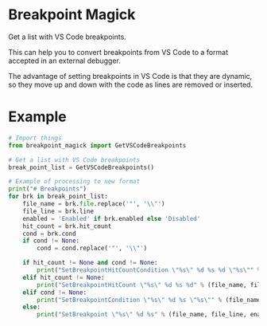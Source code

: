 # Breakpoint Magick

Get a list with VS Code breakpoints.

This can help you to convert breakpoints from VS Code to a format accepted in an external debugger.

The advantage of setting breakpoints in VS Code is that they are dynamic, so they move up and down with the code as lines are removed or inserted.

# Example

```python
# Import things
from breakpoint_magick import GetVSCodeBreakpoints

# Get a list with VS Code breakpoints
break_point_list = GetVSCodeBreakpoints()

# Example of processing to new format
print("# Breakpoints")
for brk in break_point_list:
    file_name = brk.file.replace('"', '\\"')
    file_line = brk.line
    enabled = 'Enabled' if brk.enabled else 'Disabled'
    hit_count = brk.hit_count
    cond = brk.cond
    if cond != None:
        cond = cond.replace('"', '\\"')

    if hit_count != None and cond != None:
        print("SetBreakpointHitCountCondition \"%s\" %d %s %d \"%s\"" % (file_name, file_line, enabled, hit_count, cond))
    elif hit_count != None:
        print("SetBreakpointHitCount \"%s\" %d %s %d" % (file_name, file_line, enabled, hit_count))
    elif cond != None:
        print("SetBreakpointCondition \"%s\" %d %s \"%s\"" % (file_name, file_line, enabled, cond))
    else:
        print("SetBreakpoint \"%s\" %d %s" % (file_name, file_line, enabled))
```
